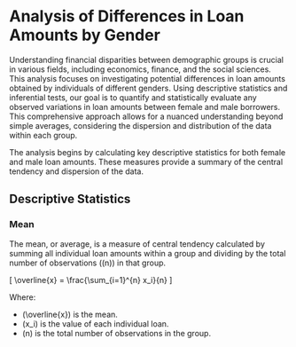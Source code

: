 # Analysis of Differences in Loan Amounts by Gender

Understanding financial disparities between demographic groups is crucial in various fields, including economics, finance, and the social sciences. This analysis focuses on investigating potential differences in loan amounts obtained by individuals of different genders. Using descriptive statistics and inferential tests, our goal is to quantify and statistically evaluate any observed variations in loan amounts between female and male borrowers. This comprehensive approach allows for a nuanced understanding beyond simple averages, considering the dispersion and distribution of the data within each group.

The analysis begins by calculating key descriptive statistics for both female and male loan amounts. These measures provide a summary of the central tendency and dispersion of the data.

## Descriptive Statistics

### Mean

The mean, or average, is a measure of central tendency calculated by summing all individual loan amounts within a group and dividing by the total number of observations (\(n\)) in that group.

\[
\overline{x} = \frac{\sum_{i=1}^{n} x_i}{n}
\]

Where:
- \(\overline{x}\) is the mean.
- \(x_i\) is the value of each individual loan.
- \(n\) is the total number of observations in the group.
